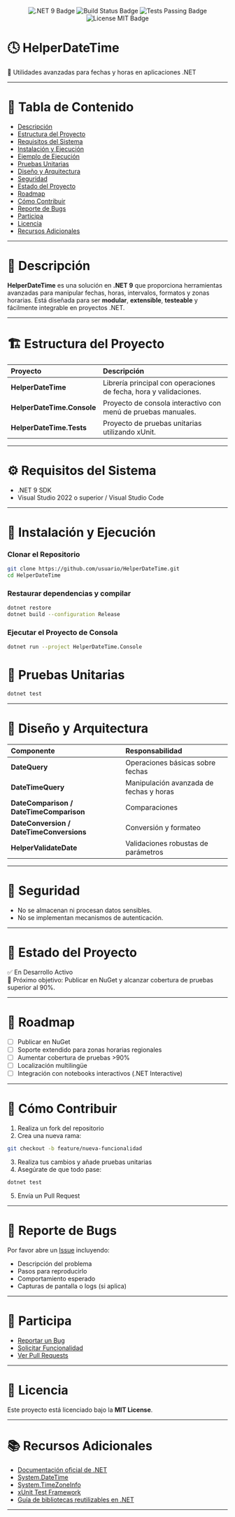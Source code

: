 <p align="center">
  <img src="https://img.shields.io/badge/.NET-9.0-purple?style=for-the-badge&logo=dotnet" alt=".NET 9 Badge"/>
  <img src="https://img.shields.io/badge/Build-Passing-brightgreen?style=for-the-badge" alt="Build Status Badge"/>
  <img src="https://img.shields.io/badge/Tests-Passing-brightgreen?style=for-the-badge" alt="Tests Passing Badge"/>
  <img src="https://img.shields.io/badge/License-MIT-blue?style=for-the-badge" alt="License MIT Badge"/>
  <!-- Futuro: cuando publiques en NuGet
  <img src="https://img.shields.io/nuget/v/HelperDateTime?style=for-the-badge&color=blueviolet" alt="NuGet Version Badge"/>
  -->
  <!-- Futuro: cuando agregues cobertura
  <img src="https://img.shields.io/badge/Coverage-90%25-brightgreen?style=for-the-badge" alt="Coverage Badge"/>
  -->
</p>

# 🕓 HelperDateTime

🚀 Utilidades avanzadas para fechas y horas en aplicaciones .NET

---

# 📑 Tabla de Contenido

- [Descripción](#-descripción)
- [Estructura del Proyecto](#-estructura-del-proyecto)
- [Requisitos del Sistema](#-requisitos-del-sistema)
- [Instalación y Ejecución](#-instalación-y-ejecución)
- [Ejemplo de Ejecución](#-ejemplo-de-ejecución)
- [Pruebas Unitarias](#-pruebas-unitarias)
- [Diseño y Arquitectura](#-diseño-y-arquitectura)
- [Seguridad](#-seguridad)
- [Estado del Proyecto](#-estado-del-proyecto)
- [Roadmap](#-roadmap)
- [Cómo Contribuir](#-cómo-contribuir)
- [Reporte de Bugs](#-reporte-de-bugs)
- [Participa](#-participa)
- [Licencia](#-licencia)
- [Recursos Adicionales](#-recursos-adicionales)

---

# 🧩 Descripción

**HelperDateTime** es una solución en **.NET 9** que proporciona herramientas avanzadas para manipular fechas, horas, intervalos, formatos y zonas horarias.
Está diseñada para ser **modular**, **extensible**, **testeable** y fácilmente integrable en proyectos .NET.

---

# 🏗️ Estructura del Proyecto

| Proyecto                   | Descripción                                                       |
| :------------------------- | :---------------------------------------------------------------- |
| **HelperDateTime**         | Librería principal con operaciones de fecha, hora y validaciones. |
| **HelperDateTime.Console** | Proyecto de consola interactivo con menú de pruebas manuales.     |
| **HelperDateTime.Tests**   | Proyecto de pruebas unitarias utilizando xUnit.                   |

---

# ⚙️ Requisitos del Sistema

- .NET 9 SDK
- Visual Studio 2022 o superior / Visual Studio Code

---

# 🚀 Instalación y Ejecución

### Clonar el Repositorio

```bash
git clone https://github.com/usuario/HelperDateTime.git
cd HelperDateTime
```

### Restaurar dependencias y compilar

```bash
dotnet restore
dotnet build --configuration Release
```

### Ejecutar el Proyecto de Consola

```bash
dotnet run --project HelperDateTime.Console
```

# 🧪 Pruebas Unitarias

```bash
dotnet test
```

---

# 🧱 Diseño y Arquitectura

| Componente                               | Responsabilidad                         |
| :--------------------------------------- | :-------------------------------------- |
| **DateQuery**                            | Operaciones básicas sobre fechas        |
| **DateTimeQuery**                        | Manipulación avanzada de fechas y horas |
| **DateComparison / DateTimeComparison**  | Comparaciones                           |
| **DateConversion / DateTimeConversions** | Conversión y formateo                   |
| **HelperValidateDate**                   | Validaciones robustas de parámetros     |

---

# 🔐 Seguridad

- No se almacenan ni procesan datos sensibles.
- No se implementan mecanismos de autenticación.

---

# 📌 Estado del Proyecto

✅ En Desarrollo Activo  
🚀 Próximo objetivo: Publicar en NuGet y alcanzar cobertura de pruebas superior al 90%.

---

# 🎯 Roadmap

- [ ] Publicar en NuGet
- [ ] Soporte extendido para zonas horarias regionales
- [ ] Aumentar cobertura de pruebas >90%
- [ ] Localización multilingüe
- [ ] Integración con notebooks interactivos (.NET Interactive)

---

# 🤝 Cómo Contribuir

1. Realiza un fork del repositorio
2. Crea una nueva rama:

```bash
git checkout -b feature/nueva-funcionalidad
```

3. Realiza tus cambios y añade pruebas unitarias
4. Asegúrate de que todo pase:

```bash
dotnet test
```

5. Envía un Pull Request

---

# 🐞 Reporte de Bugs

Por favor abre un [Issue](https://github.com/usuario/HelperDateTime/issues) incluyendo:

- Descripción del problema
- Pasos para reproducirlo
- Comportamiento esperado
- Capturas de pantalla o logs (si aplica)

---

# 📢 Participa

- [Reportar un Bug](https://github.com/usuario/HelperDateTime/issues)
- [Solicitar Funcionalidad](https://github.com/usuario/HelperDateTime/issues)
- [Ver Pull Requests](https://github.com/usuario/HelperDateTime/pulls)

---

# 📄 Licencia

Este proyecto está licenciado bajo la **MIT License**.

---

# 📚 Recursos Adicionales

- [Documentación oficial de .NET](https://learn.microsoft.com/dotnet/)
- [System.DateTime](https://learn.microsoft.com/dotnet/api/system.datetime)
- [System.TimeZoneInfo](https://learn.microsoft.com/dotnet/api/system.timezoneinfo)
- [xUnit Test Framework](https://xunit.net/)
- [Guía de bibliotecas reutilizables en .NET](https://learn.microsoft.com/dotnet/standard/library-guidance)

---
